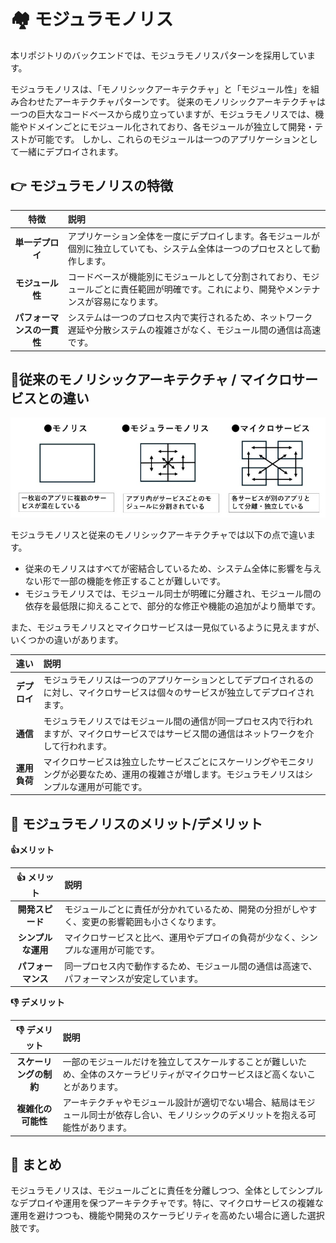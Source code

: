 # 🏘 モジュラモノリス
本リポジトリのバックエンドでは、モジュラモノリスパターンを採用しています。

モジュラモノリスは、「モノリシックアーキテクチャ」と「モジュール性」を組み合わせたアーキテクチャパターンです。
従来のモノリシックアーキテクチャは一つの巨大なコードベースから成り立っていますが、モジュラモノリスでは、機能やドメインごとにモジュール化されており、各モジュールが独立して開発・テストが可能です。
しかし、これらのモジュールは一つのアプリケーションとして一緒にデプロイされます。

## 👉 モジュラモノリスの特徴

|        特徴        | 説明                                                                    |
|:----------------:|:----------------------------------------------------------------------|
|    **単一デプロイ**    | アプリケーション全体を一度にデプロイします。各モジュールが個別に独立していても、システム全体は一つのプロセスとして動作します。       |
|    **モジュール性**    | コードベースが機能別にモジュールとして分割されており、モジュールごとに責任範囲が明確です。これにより、開発やメンテナンスが容易になります。 |
| **パフォーマンスの一貫性**  | システムは一つのプロセス内で実行されるため、ネットワーク遅延や分散システムの複雑さがなく、モジュール間の通信は高速です。          |

## 🤔従来のモノリシックアーキテクチャ / マイクロサービスとの違い

![](./MODULAR_MONOLITH/モノリシックとマイクロサービスとの違い.jpg)

モジュラモノリスと従来のモノリシックアーキテクチャでは以下の点で違います。

 - 従来のモノリスはすべてが密結合しているため、システム全体に影響を与えない形で一部の機能を修正することが難しいです。
 - モジュラモノリスでは、モジュール同士が明確に分離され、モジュール間の依存を最低限に抑えることで、部分的な修正や機能の追加がより簡単です。

また、モジュラモノリスとマイクロサービスは一見似ているように見えますが、いくつかの違いがあります。

|    違い    | 説明                                                                         |
|:--------:|:---------------------------------------------------------------------------|
| **デプロイ** | モジュラモノリスは一つのアプリケーションとしてデプロイされるのに対し、マイクロサービスは個々のサービスが独立してデプロイされます。          |
|  **通信**  | モジュラモノリスではモジュール間の通信が同一プロセス内で行われますが、マイクロサービスではサービス間の通信はネットワークを介して行われます。     |
| **運用負荷** | マイクロサービスは独立したサービスごとにスケーリングやモニタリングが必要なため、運用の複雑さが増します。モジュラモノリスはシンプルな運用が可能です。 |

## 🚀 モジュラモノリスのメリット/デメリット

**👍メリット**

|    👍 メリット     | 説明 |
|:-----------:|:----|
| **開発スピード**  | モジュールごとに責任が分かれているため、開発の分担がしやすく、変更の影響範囲も小さくなります。 |
| **シンプルな運用** | マイクロサービスと比べ、運用やデプロイの負荷が少なく、シンプルな運用が可能です。 |
| **パフォーマンス** | 同一プロセス内で動作するため、モジュール間の通信は高速で、パフォーマンスが安定しています。 |

**👎 デメリット**

|   👎 デメリット    | 説明 |
|:-------------:|:----|
| **スケーリングの制約** | 一部のモジュールだけを独立してスケールすることが難しいため、全体のスケーラビリティがマイクロサービスほど高くないことがあります。 |
|  **複雑化の可能性**  | アーキテクチャやモジュール設計が適切でない場合、結局はモジュール同士が依存し合い、モノリシックのデメリットを抱える可能性があります。 |

## 🎯 まとめ
モジュラモノリスは、モジュールごとに責任を分離しつつ、全体としてシンプルなデプロイや運用を保つアーキテクチャです。特に、マイクロサービスの複雑な運用を避けつつも、機能や開発のスケーラビリティを高めたい場合に適した選択肢です。
